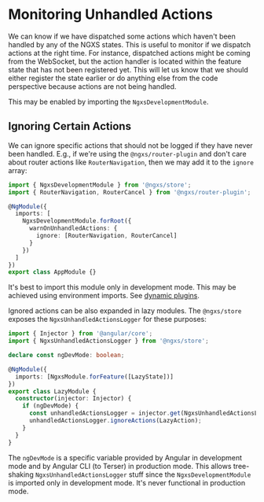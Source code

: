 # Monitoring Unhandled Actions

We can know if we have dispatched some actions which haven't been handled by any of the NGXS states. This is useful to monitor if we dispatch actions at the right time. For instance, dispatched actions might be coming from the WebSocket, but the action handler is located within the feature state that has not been registered yet. This will let us know that we should either register the state earlier or do anything else from the code perspective because actions are not being handled.

This may be enabled by importing the `NgxsDevelopmentModule`.

## Ignoring Certain Actions

We can ignore specific actions that should not be logged if they have never been handled. E.g., if we're using the `@ngxs/router-plugin` and don't care about router actions like `RouterNavigation`, then we may add it to the `ignore` array:

```ts
import { NgxsDevelopmentModule } from '@ngxs/store';
import { RouterNavigation, RouterCancel } from '@ngxs/router-plugin';

@NgModule({
  imports: [
    NgxsDevelopmentModule.forRoot({
      warnOnUnhandledActions: {
        ignore: [RouterNavigation, RouterCancel]
      }
    })
  ]
})
export class AppModule {}
```

It's best to import this module only in development mode. This may be achieved using environment imports. See [dynamic plugins](../recipes/dynamic-plugins.md).

Ignored actions can be also expanded in lazy modules. The `@ngxs/store` exposes the `NgxsUnhandledActionsLogger` for these purposes:

```ts
import { Injector } from '@angular/core';
import { NgxsUnhandledActionsLogger } from '@ngxs/store';

declare const ngDevMode: boolean;

@NgModule({
  imports: [NgxsModule.forFeature([LazyState])]
})
export class LazyModule {
  constructor(injector: Injector) {
    if (ngDevMode) {
      const unhandledActionsLogger = injector.get(NgxsUnhandledActionsLogger);
      unhandledActionsLogger.ignoreActions(LazyAction);
    }
  }
}
```

The `ngDevMode` is a specific variable provided by Angular in development mode and by Angular CLI (to Terser) in production mode. This allows tree-shaking `NgxsUnhandledActionsLogger` stuff since the `NgxsDevelopmentModule` is imported only in development mode. It's never functional in production mode.
